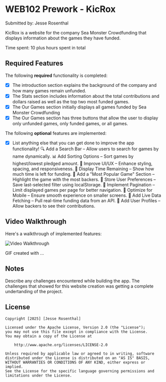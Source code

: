 # WEB102 Prework - KicRox

Submitted by: Jesse Rosenthal

KicRox is a website for the company Sea Monster Crowdfunding that displays information about the games they have funded.

Time spent: 10 plus hours spent in total

## Required Features

The following **required** functionality is completed:

* [X] The introduction section explains the background of the company and how many games remain unfunded.
* [X] The Stats section includes information about the total contributions and dollars raised as well as the top two most funded games.
* [X] The Our Games section initially displays all games funded by Sea Monster Crowdfunding
* [X] The Our Games section has three buttons that allow the user to display only unfunded games, only funded games, or all games.

The following **optional** features are implemented:

* [X] List anything else that you can get done to improve the app functionality!
🔍 Add a Search Bar – Allow users to search for games by name dynamically.
📊 Add Sorting Options – Sort games by highest/lowest pledged amount.
🎨 Improve UI/UX – Enhance styling, spacing, and responsiveness.
📅 Display Time Remaining – Show how much time is left for funding.
📢 Add a "Most Popular Game" Section – Highlight the game with the most backers.
💾 Store User Preferences – Save last-selected filter using localStorage.
🎯 Implement Pagination – Limit displayed games per page for better navigation.
📱 Optimize for Mobile – Ensure smooth experience on smaller screens.
📡 Add Live Data Fetching – Pull real-time funding data from an API.
👥 Add User Profiles – Allow backers to see their contributions.
## Video Walkthrough

Here's a walkthrough of implemented features:

<img src='http://i.imgur.com/link/to/your/gif/file.gif' title='Video Walkthrough' width='' alt='Video Walkthrough' />

<!-- Replace this with whatever GIF tool you used! -->
GIF created with ...  
<!-- Recommended tools:
[Kap](https://getkap.co/) for macOS
[ScreenToGif](https://www.screentogif.com/) for Windows
[peek](https://github.com/phw/peek) for Linux. -->

## Notes

Describe any challenges encountered while building the app.
The challenges that showed for this website creation was getting a complete undertanding of the project.

## License

    Copyright [2025] [Jesse Rosenthal]

    Licensed under the Apache License, Version 2.0 (the "License");
    you may not use this file except in compliance with the License.
    You may obtain a copy of the License at

        http://www.apache.org/licenses/LICENSE-2.0

    Unless required by applicable law or agreed to in writing, software
    distributed under the License is distributed on an "AS IS" BASIS,
    WITHOUT WARRANTIES OR CONDITIONS OF ANY KIND, either express or implied.
    See the License for the specific language governing permissions and
    limitations under the License.
